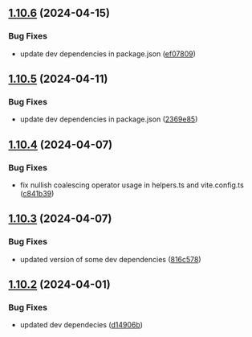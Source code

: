 ## [1.10.6](https://github.com/TheNaubit/make-url/compare/v1.10.5...v1.10.6) (2024-04-15)


### Bug Fixes

* update dev dependencies in package.json ([ef07809](https://github.com/TheNaubit/make-url/commit/ef0780904abb27bad21bc2f633dbdddf4c545cbe))



## [1.10.5](https://github.com/TheNaubit/make-url/compare/v1.10.4...v1.10.5) (2024-04-11)


### Bug Fixes

* update dev dependencies in package.json ([2369e85](https://github.com/TheNaubit/make-url/commit/2369e85ce63eb2c5a5ed262b89f7ca4841ca2539))



## [1.10.4](https://github.com/TheNaubit/make-url/compare/v1.10.3...v1.10.4) (2024-04-07)


### Bug Fixes

* fix nullish coalescing operator usage in helpers.ts and vite.config.ts ([c841b39](https://github.com/TheNaubit/make-url/commit/c841b39af5499325281f8405b797486a80db7572))



## [1.10.3](https://github.com/TheNaubit/make-url/compare/v1.10.2...v1.10.3) (2024-04-07)


### Bug Fixes

* updated version of some dev dependencies ([816c578](https://github.com/TheNaubit/make-url/commit/816c57805790f3cb5af84c7213bc89d1f7fdaa01))



## [1.10.2](https://github.com/TheNaubit/make-url/compare/v1.10.1...v1.10.2) (2024-04-01)


### Bug Fixes

* updated dev dependecies ([d14906b](https://github.com/TheNaubit/make-url/commit/d14906b67cc6d5df3c8e0c49949462918fa284ac))



